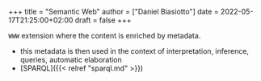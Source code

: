 +++
title = "Semantic Web"
author = ["Daniel Biasiotto"]
date = 2022-05-17T21:25:00+02:00
draft = false
+++

`WWW` extension where the content is enriched by metadata.

-   this metadata is then used in the context of interpretation, inference, queries, automatic elaboration
-   [SPARQL]({{< relref "sparql.md" >}})